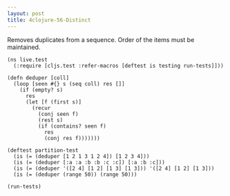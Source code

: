 ```yaml
---
layout: post
title: 4clojure-56-Distinct
---
```


Removes duplicates from a sequence. Order of the items must be maintained.

<pre><code class="language-klipse">(ns live.test
  (:require [cljs.test :refer-macros [deftest is testing run-tests]]))

(defn deduper [coll]
  (loop [seen #{} s (seq coll) res []]
    (if (empty? s)
      res
      (let [f (first s)]
        (recur
          (conj seen f)
          (rest s)
          (if (contains? seen f)
            res
            (conj res f)))))))
  
(deftest partition-test
  (is (= (deduper [1 2 1 3 1 2 4]) [1 2 3 4]))
  (is (= (deduper [:a :a :b :b :c :c]) [:a :b :c]))
  (is (= (deduper '([2 4] [1 2] [1 3] [1 3])) '([2 4] [1 2] [1 3]))
  (is (= (deduper (range 50)) (range 50)))

(run-tests)
</code></pre>
